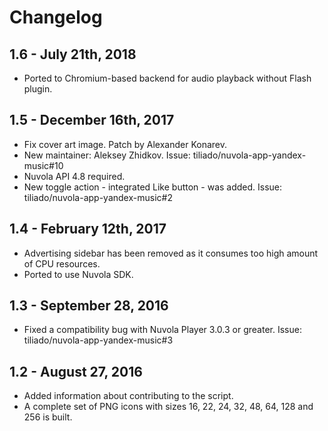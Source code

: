 Changelog
=========

1.6 - July 21th, 2018
---------------------

  * Ported to Chromium-based backend for audio playback without Flash plugin.

1.5 - December 16th, 2017
----------------------

  * Fix cover art image. Patch by Alexander Konarev.
  * New maintainer: Aleksey Zhidkov. Issue: tiliado/nuvola-app-yandex-music#10
  * Nuvola API 4.8 required.
  * New toggle action - integrated Like button - was added. Issue: tiliado/nuvola-app-yandex-music#2

1.4 - February 12th, 2017
-------------------------

  * Advertising sidebar has been removed as it consumes too high amount of CPU resources.
  * Ported to use Nuvola SDK.

1.3 - September 28, 2016
------------------------

  * Fixed a compatibility bug with Nuvola Player 3.0.3 or greater. Issue: tiliado/nuvola-app-yandex-music#3

1.2 - August 27, 2016
-----------------------

  * Added information about contributing to the script.
  * A complete set of PNG icons with sizes 16, 22, 24, 32, 48, 64, 128 and 256 is built.
